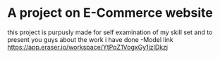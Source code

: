 # A project on E-Commerce website 

this project is purpusly made for self examination of my skill set and to present you guys about the work i have done 
-Model link https://app.eraser.io/workspace/YtPqZ1VogxGy1jzIDkzj